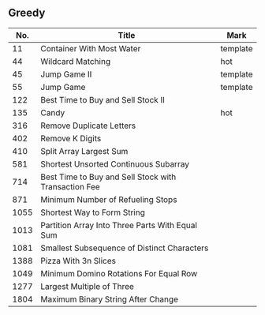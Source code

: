 ## Greedy
| No.  | Title                                                       | Mark |
|------|-------------------------------------------------------------|------|
| 11   | Container With Most Water                            | template |
| 44   | Wildcard Matching                                    | hot      |
| 45   | Jump Game II                                         | template |
| 55   | Jump Game                                            | template |
| 122  | Best Time to Buy and Sell Stock II                   |          |
| 135  | Candy                                                | hot      |
| 316  | Remove Duplicate Letters                             |          |
| 402  | Remove K Digits                                      |          |
| 410  | Split Array Largest Sum                              |          |
| 581 | Shortest Unsorted Continuous Subarray | |
| 714  | Best Time to Buy and Sell Stock with Transaction Fee |          |
| 871 | Minimum Number of Refueling Stops | |
| 1055 | Shortest Way to Form String | |
| 1013 | Partition Array Into Three Parts With Equal Sum | |
| 1081 | Smallest Subsequence of Distinct Characters | |
| 1388 | Pizza With 3n Slices | |
| 1049 | Minimum Domino Rotations For Equal Row               |          |
| 1277 | Largest Multiple of Three                            |          |
| 1804 | Maximum Binary String After Change                   |          |
